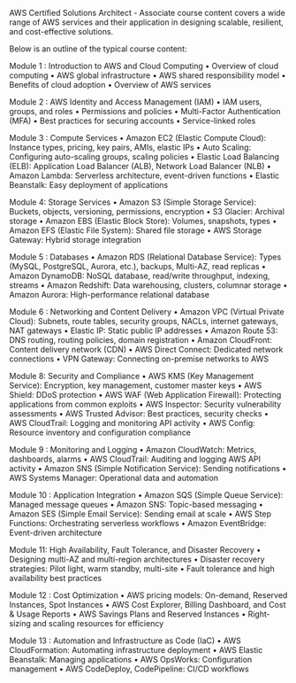 AWS Certified Solutions Architect - Associate course content covers a wide range of AWS services and their application in designing scalable, resilient, and cost-effective solutions. 

Below is an outline of the typical course content:

Module 1 : Introduction to AWS and Cloud Computing
        • Overview of cloud computing
        • AWS global infrastructure
        • AWS shared responsibility model
        • Benefits of cloud adoption
        • Overview of AWS services

Module 2 : AWS Identity and Access Management (IAM)
        • IAM users, groups, and roles
        • Permissions and policies
        • Multi-Factor Authentication (MFA)
        • Best practices for securing accounts
        • Service-linked roles
        
Module 3 : Compute Services
        • Amazon EC2 (Elastic Compute Cloud): Instance types, pricing, key pairs, AMIs, elastic IPs
        • Auto Scaling: Configuring auto-scaling groups, scaling policies
        • Elastic Load Balancing (ELB): Application Load Balancer (ALB), Network Load Balancer (NLB)
        • Amazon Lambda: Serverless architecture, event-driven functions
        • Elastic Beanstalk: Easy deployment of applications
        
Module 4: Storage Services
        • Amazon S3 (Simple Storage Service): Buckets, objects, versioning, permissions, encryption
        • S3 Glacier: Archival storage
        • Amazon EBS (Elastic Block Store): Volumes, snapshots, types
        • Amazon EFS (Elastic File System): Shared file storage
        • AWS Storage Gateway: Hybrid storage integration

Module 5 : Databases
        • Amazon RDS (Relational Database Service): Types (MySQL, PostgreSQL, Aurora, etc.), backups,
        Multi-AZ, read replicas
        • Amazon DynamoDB: NoSQL database, read/write throughput, indexing, streams
        • Amazon Redshift: Data warehousing, clusters, columnar storage
        • Amazon Aurora: High-performance relational database
        
Module 6 : Networking and Content Delivery
        • Amazon VPC (Virtual Private Cloud): Subnets, route tables, security groups, NACLs, internet
        gateways, NAT gateways
        • Elastic IP: Static public IP addresses
        • Amazon Route 53: DNS routing, routing policies, domain registration
        • Amazon CloudFront: Content delivery network (CDN)
        • AWS Direct Connect: Dedicated network connections
        • VPN Gateway: Connecting on-premise networks to AWS
        
Module 8: Security and Compliance
        • AWS KMS (Key Management Service): Encryption, key management, customer master keys
        • AWS Shield: DDoS protection
        • AWS WAF (Web Application Firewall): Protecting applications from common exploits
        • AWS Inspector: Security vulnerability assessments
        • AWS Trusted Advisor: Best practices, security checks
        • AWS CloudTrail: Logging and monitoring API activity
        • AWS Config: Resource inventory and configuration compliance
        
Module 9 : Monitoring and Logging
        • Amazon CloudWatch: Metrics, dashboards, alarms
        • AWS CloudTrail: Auditing and logging AWS API activity
        • Amazon SNS (Simple Notification Service): Sending notifications
        • AWS Systems Manager: Operational data and automation
        
Module 10 : Application Integration
        • Amazon SQS (Simple Queue Service): Managed message queues
        • Amazon SNS: Topic-based messaging
        • Amazon SES (Simple Email Service): Sending email at scale
        • AWS Step Functions: Orchestrating serverless workflows
        • Amazon EventBridge: Event-driven architecture
        
Module 11: High Availability, Fault Tolerance, and Disaster Recovery
        • Designing multi-AZ and multi-region architectures
        • Disaster recovery strategies: Pilot light, warm standby, multi-site
        • Fault tolerance and high availability best practices
        
Module 12 : Cost Optimization
        • AWS pricing models: On-demand, Reserved Instances, Spot Instances
        • AWS Cost Explorer, Billing Dashboard, and Cost & Usage Reports
        • AWS Savings Plans and Reserved Instances
        • Right-sizing and scaling resources for efficiency
        
Module 13 : Automation and Infrastructure as Code (IaC)
        • AWS CloudFormation: Automating infrastructure deployment
        • AWS Elastic Beanstalk: Managing applications
        • AWS OpsWorks: Configuration management
        • AWS CodeDeploy, CodePipeline: CI/CD workflows

